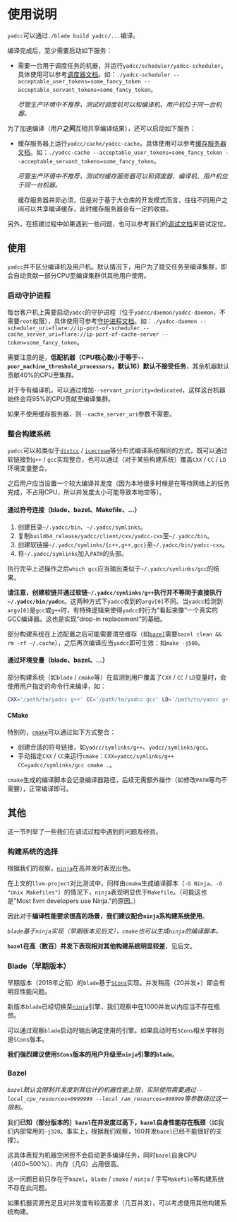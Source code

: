 # 使用说明

`yadcc`可以通过`./blade build yadcc/...`编译。

编译完成后，至少需要启动如下服务：

- 需要一台用于调度任务的机器，并运行`yadcc/scheduler/yadcc-scheduler`。具体使用可以参考[调度器文档](scheduler.md)。如：`./yadcc-scheduler --acceptable_user_tokens=some_fancy_token --acceptable_servant_tokens=some_fancy_token`。

  *尽管生产环境中不推荐，测试时调度机可以和编译机、用户机位于同一台机器。*

为了加速编译（用户**之间**互相共享编译结果），还可以启动如下服务：

- 缓存服务器上运行`yadcc/cache/yadcc-cache`。具体使用可以参考[缓存服务器文档](cache.md)。如：`./yadcc-cache --acceptable_user_tokens=some_fancy_token --acceptable_servant_tokens=some_fancy_token`。

  *尽管生产环境中不推荐，测试时缓存服务器可以和调度器、编译机、用户机位于同一台机器。*

  缓存服务器并非必须，但是对于基于大仓库的开发模式而言，往往不同用户之间可以共享编译缓存，此时缓存服务器会有一定的收益。

另外，在搭建过程中如果遇到一些问题，也可以参考我们的[调试文档](debugging.md)来尝试定位。

## 使用

`yadcc`并不区分编译机及用户机。默认情况下，用户为了提交任务至编译集群，即会自动贡献一部分CPU至编译集群供其他用户使用。

### 启动守护进程

每台客户机上需要启动`yadcc`的守护进程（位于`yadcc/daemon/yadcc-daemon`，不需要`root`权限），具体使用可参考[守护进程文档](daemon.md)。如：`./yadcc-daemon --scheduler_uri=flare://ip-port-of-scheduler --cache_server_uri=flare://ip-port-of-cache-server --token=some_fancy_token`。

需要注意的是，**低配机器（CPU核心数小于等于`--poor_machine_threshold_processors`，默认16）默认不接受任务**，其余机器默认贡献40%的CPU至集群。

对于专有编译机，可以通过增加`--servant_priority=dedicated`，这样这台机器始终会将95%的CPU贡献至编译集群。

如果不使用缓存服务器，则`--cache_server_uri`参数不需要。

### 整合构建系统

`yadcc`可以和类似于[`distcc`](https://github.com/distcc) / [`icecream`](https://github.com/icecc/icecream)等分布式编译系统相同的方式，既可以通过软链接到`g++` / `gcc`实现整合，也可以通过（对于某些构建系统）覆盖`CXX` / `CC` / `LD`环境变量整合。

之后用户应当设置一个较大编译并发度（因为本地很多时候是在等待网络上的任务完成，不占用CPU，所以并发度太小可能导致本地空等）。

#### 通过符号连接（blade、bazel、Makefile、...）

1. 创建目录`~/.yadcc/bin`、`~/.yadcc/symlinks`。
2. 复制`build64_release/yadcc/client/cxx/yadcc-cxx`至`~/.yadcc/bin`。
3. 创建软链接`~/.yadcc/symlinks/{c++,g++,gcc}`至`~/.yadcc/bin/yadcc-cxx`。
4. 将`~/.yadcc/symlinks`加入`PATH`的头部。

执行完毕上述操作之后`which gcc`应当输出类似于`~/.yadcc/symlinks/gcc`的结果。

**请注意，创建软链并通过软链`~/.yadcc/symlinks/g++`执行并不等同于直接执行`~/.yadcc/bin/yadcc`**。这两种方式下`yadcc`收到的`argv[0]`不同。当`yadcc`检测到`argv[0]`是`gcc`或`g++`时，有特殊逻辑来使得`yadcc`的行为“看起来像”一个真实的GCC编译器。这也是实现“drop-in replacement”的基础。

部分构建系统在上述配置之后可能需要清空缓存（如[`bazel`](https://bazel.build)需要`bazel clean && rm -rf ~/.cache`），之后再次编译应当`yadcc`即可生效：如`make -j500`。

#### 通过环境变量（blade、bazel、...）

部分构建系统（如`blade` / `cmake`等）在监测到用户覆盖了`CXX` / `CC` / `LD`变量时，会使用用户指定的命令行来编译，如：

```bash
CXX='/path/to/yadcc g++' CC='/path/to/yadcc gcc' LD='/path/to/yadcc g++' ./blade build //path/to:target -j500
```

#### CMake

特别的，[`cmake`](https://cmake.org)可以通过如下方式整合：

- 创建合适的符号链接，如`yadcc/symlinks/g++`、`yadcc/symlinks/gcc`。
- 手动指定`CXX` / `CC`来运行`cmake`：`CXX=yadcc/symlinks/g++ CC=yadcc/symlinks/gcc cmake .`。

`cmake`生成的编译脚本会记录编译器路径，后续无需额外操作（如修改`PATH`等均不需要），正常编译即可。

## 其他

这一节列举了一些我们在调试过程中遇到的问题及经验。

### 构建系统的选择

根据我们的观察，[`ninja`](https://ninja-build.org/)在高并发时表现出色。

在上文的`llvm-project`对比测试中，同样由`cmake`生成编译脚本（`-G Ninja`、`-G "Unix Makefiles"`）的情况下，`ninja`表现明显优于`Makefile`。（可能这也是"Most llvm developers use Ninja."的原因。）

因此对于**编译性能要求很高的场景，我们建议配合`ninja`系构建系统使用**。

*`blade`基于`ninja`实现（早期版本见后文），`cmake`也可以生成`ninja`的编译脚本。*

**`bazel`在高（数百）并发下表现相对其他构建系统明显较差**，见后文。

### Blade（早期版本）

早期版本（2018年之前）的`blade`基于[`SCons`](https://scons.org)实现。并发稍高（20并发+）即会有明显性能问题。

新版本`blade`已经切换至[`ninja`](https://ninja-build.org)引擎，我们观察中在1000并发以内应当不存在瓶颈。

可以通过观察`blade`启动时输出确定使用的引擎。如果启动时有`SCons`相关字样则是`SCons`版本。

**我们强烈建议使用`SCons`版本的用户升级至`ninja`引擎的`blade`**。

### Bazel

*`bazel`默认会限制并发度到其估计的机器性能上限，实际使用需要通过`--local_cpu_resources=9999999 --local_ram_resources=999999`等参数绕过这一限制。*

我们**已知（部分版本的）`bazel`在并发度过高下，`bazel`自身性能存在瓶颈**（如我们内部常用的`-j320`。事实上，根据我们观察，160并发`bazel`已经不能很好的支撑）。

这具体表现为机器空闲但不会启动更多编译任务，同时`bazel`自身CPU（400~500%）、内存（几G）占用很高。

这一问题目前只存在于`bazel`，`blade` / `cmake` / `ninja` / 手写`Makefile`等构建系统不存在此问题。

如果机器资源充足且对并发度有较高要求（几百并发），可以考虑使用其他构建系统构建。
